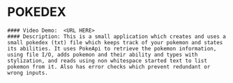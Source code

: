 # POKEDEX
    #### Video Demo:  <URL HERE>
    #### Description: This is a small application which creates and uses a small pokedex (txt) file which keeps track of your pokemon and states its abilities. It uses PokeApi to retrieve the pokemon information, using file I/O, adds pokemon and their ability and types with stylization, and reads using non whitespace started text to list pokemon from it. Also has error checks which prevent redundant or wrong inputs.